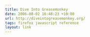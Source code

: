 ```yaml
---
title: Dive Into Greasemonkey
date: 2006-08-02 16:48:23 +10:00
url: http://diveintogreasemonkey.org/
tags: firefox javascript reference
layout: link
---
```

